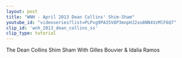 ```yaml
---
layout: post
title: "WNH - April 2013 Dean Collins' Shim-Sham"
youtube_id: "videoseries?list=PLPvg9PA35V8P3mnpHJ2xo8NN4VzMlF6Q7"
clip_id: 'wnh_2013_dean_collins_ss'
clip_type: tutorial
---
```


The Dean Collins Shim Sham
With Gilles Bouvier & Idalia Ramos

